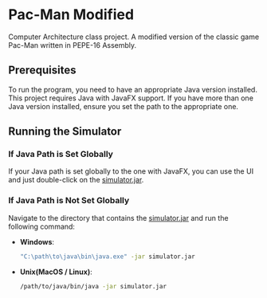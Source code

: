 # Pac-Man Modified
Computer Architecture class project. A modified version of the classic game Pac-Man written in PEPE-16 Assembly.

## Prerequisites

To run the program, you need to have an appropriate Java version installed. This project requires Java with JavaFX support. If you have more than one Java version installed, ensure you set the path to the appropriate one.

## Running the Simulator

### If Java Path is Set Globally

If your Java path is set globally to the one with JavaFX, you can use the UI and just double-click on the [simulator.jar](http://_vscodecontentref_/1).

### If Java Path is Not Set Globally

Navigate to the directory that contains the [simulator.jar](http://_vscodecontentref_/2) and run the following command:

- **Windows**:
  ```sh
  "C:\path\to\java\bin\java.exe" -jar simulator.jar
- **Unix(MacOS / Linux)**:
    ```sh
    /path/to/java/bin/java -jar simulator.jar
